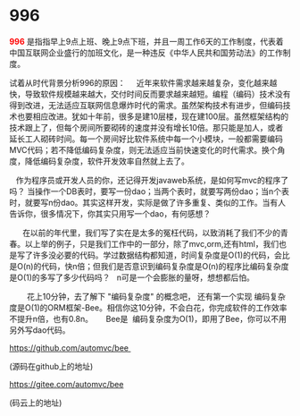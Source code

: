 
996
=========
**<font color=red>996</font>** 是指指早上9点上班、晚上9点下班，并且一周工作6天的工作制度，代表着中国互联网企业盛行的加班文化，是一种违反《中华人民共和国劳动法》的工作制度。   

试着从时代背景分析996的原因：
    近年来软件需求越来越复杂，变化越来越快，导致软件规模越来越大，交付时间反而要求越来越短。编程（编码）技术没有得到改进，无法适应互联网信息爆炸时代的需求。虽然架构技术有进步，但编码技术也要相应改进。犹如十年前，很多是建10层楼，现在建100层。虽然框架结构的技术跟上了，但每个房间所要砌砖的速度并没有增长10倍。那只能是加人，或者延长工人砌砖时间。每一个房间好比软件系统中每一个小模块，一般都需要编码MVC代码；若不降低编码复杂度，则无法适应当前快速变化的时代需求。换个角度，降低编码复杂度，软件开发效率自然就上去了。   

    作为程序员或开发人员的你，还记得开发javaweb系统，是如何写mvc的程序了吗？ 当操作一个DB表时，要写一份dao；当两个表时，就要写两份dao；当n个表时，就要写n份dao。其实这样开发，实际是做了许多重复、类似的工作。当有人告诉你，很多情况下，你其实只用写一个dao，有何感想？        

      在以前的年代里，我们写了实在是太多的冤枉代码，以致消耗了我们不少的青春。以上举的例子，只是我们工作中的一部分，除了mvc,orm,还有html，我们也是写了许多没必要的代码。学过数据结构都知道，时间复杂度是O(1)的代码，会比是O(n)的代码，快n倍；但我们是否意识到编码复杂度是O(n)的程序比编码复杂度是O(1)的多写了多少代码吗？   n可是一个会膨胀的量呀，想想都后怕。   

        花上10分钟，去了解下 "编码复杂度" 的概念吧， 还有第一个实现 编码复杂度是O(1)的ORM框架-Bee。相信你这10分钟，不会白花，你完成软件的工作效率不提升n倍，也有0.8n。      Bee是  编码复杂度为O(1)，即用了Bee，你可以不用另外写dao代码。   

https://github.com/automvc/bee  

(源码在github上的地址)  

https://gitee.com/automvc/bee  

(码云上的地址)  
